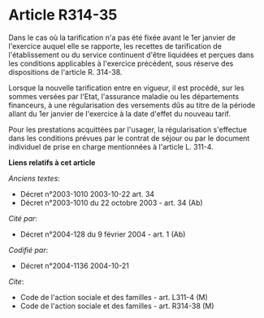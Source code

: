 # Article R314-35

Dans le cas où la tarification n'a pas été fixée avant le 1er janvier de l'exercice auquel elle se rapporte, les recettes de
tarification de l'établissement ou du service continuent d'être liquidées et perçues dans les conditions applicables à
l'exercice précédent, sous réserve des dispositions de l'article R. 314-38.

Lorsque la nouvelle tarification entre en vigueur, il est procédé, sur les sommes versées par l'Etat, l'assurance maladie ou
les départements financeurs, à une régularisation des versements dûs au titre de la période allant du 1er janvier de
l'exercice à la date d'effet du nouveau tarif.

Pour les prestations acquittées par l'usager, la régularisation s'effectue dans les conditions prévues par le contrat de
séjour ou par le document individuel de prise en charge mentionnées à l'article L. 311-4.

**Liens relatifs à cet article**

_Anciens textes_:

  - Décret n°2003-1010 2003-10-22 art. 34
  - Décret n°2003-1010 du 22 octobre 2003 - art. 34 (Ab)

_Cité par_:

  - Décret n°2004-128 du 9 février 2004 - art. 1 (Ab)

_Codifié par_:

  - Décret n°2004-1136 2004-10-21

_Cite_:

  - Code de l'action sociale et des familles - art. L311-4 (M)
  - Code de l'action sociale et des familles - art. R314-38 (M)
